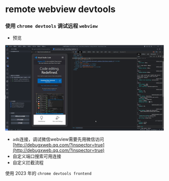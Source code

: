 # remote webview devtools

### 使用 `chrome devtools` 调试远程 `webview`

- 预览

![Tux, the Linux mascot](/images/devtools-preview.png)

- `adb`连接，调试微信webview需要先用微信访问 [http://debugxweb.qq.com/?inspector=true](http://debugxweb.qq.com/?inspector=true)
- 自定义端口搜索可用连接
- 自定义拦截流程

使用 2023 年的 `chrome devtools frontend`